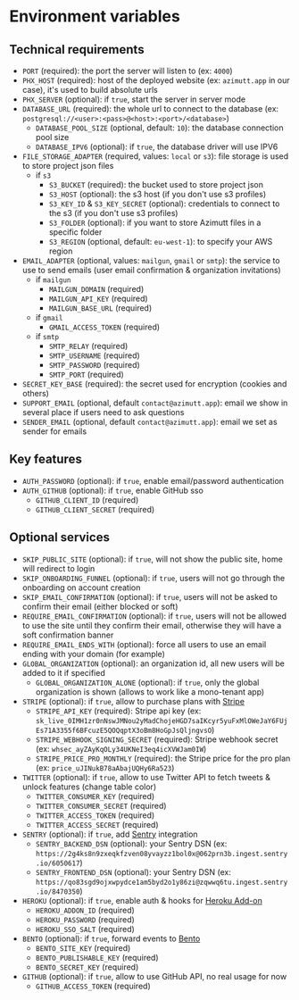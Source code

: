 # Environment variables

## Technical requirements

- `PORT` (required): the port the server will listen to (ex: `4000`)
- `PHX_HOST` (required): host of the deployed website (ex: `azimutt.app` in our case), it's used to build absolute urls
- `PHX_SERVER` (optional): if `true`, start the server in server mode
- `DATABASE_URL` (required): the whole url to connect to the database (ex: `postgresql://<user>:<pass>@<host>:<port>/<database>`)
    - `DATABASE_POOL_SIZE` (optional, default: `10`): the database connection pool size
    - `DATABASE_IPV6` (optional): if `true`, the database driver will use IPV6
- `FILE_STORAGE_ADAPTER` (required, values: `local` or `s3`): file storage is used to store project json files
    - if `s3`
        - `S3_BUCKET` (required): the bucket used to store project json
        - `S3_HOST` (optional): the s3 host (if you don't use s3 profiles)
        - `S3_KEY_ID` & `S3_KEY_SECRET` (optional): credentials to connect to the s3 (if you don't use s3 profiles)
        - `S3_FOLDER` (optional): if you want to store Azimutt files in a specific folder
        - `S3_REGION` (optional, default: `eu-west-1`): to specify your AWS region
- `EMAIL_ADAPTER` (optional, values: `mailgun`, `gmail` or `smtp`): the service to use to send emails (user email confirmation & organization invitations)
    - if `mailgun`
        - `MAILGUN_DOMAIN` (required)
        - `MAILGUN_API_KEY` (required)
        - `MAILGUN_BASE_URL` (required)
    - if `gmail`
        - `GMAIL_ACCESS_TOKEN` (required)
    - if `smtp`
        - `SMTP_RELAY` (required)
        - `SMTP_USERNAME` (required)
        - `SMTP_PASSWORD` (required)
        - `SMTP_PORT` (required)
- `SECRET_KEY_BASE` (required): the secret used for encryption (cookies and others)
- `SUPPORT_EMAIL` (optional, default `contact@azimutt.app`): email we show in several place if users need to ask questions
- `SENDER_EMAIL` (optional, default `contact@azimutt.app`): email we set as sender for emails

## Key features

- `AUTH_PASSWORD` (optional): if `true`, enable email/password authentication
- `AUTH_GITHUB` (optional): if `true`, enable GitHub sso
    - `GITHUB_CLIENT_ID` (required)
    - `GITHUB_CLIENT_SECRET` (required)

## Optional services

- `SKIP_PUBLIC_SITE` (optional): if `true`, will not show the public site, home will redirect to login
- `SKIP_ONBOARDING_FUNNEL` (optional): if `true`, users will not go through the onboarding on account creation
- `SKIP_EMAIL_CONFIRMATION` (optional): if `true`, users will not be asked to confirm their email (either blocked or soft)
- `REQUIRE_EMAIL_CONFIRMATION` (optional): if `true`, users will not be allowed to use the site until they confirm their email, otherwise they will have a soft confirmation banner
- `REQUIRE_EMAIL_ENDS_WITH` (optional): force all users to use an email ending with your domain (for example)
- `GLOBAL_ORGANIZATION` (optional): an organization id, all new users will be added to it if specified
    - `GLOBAL_ORGANIZATION_ALONE` (optional): if `true`, only the global organization is shown (allows to work like a mono-tenant app)
- `STRIPE` (optional): if `true`, allow to purchase plans with [Stripe](https://stripe.com)
    - `STRIPE_API_KEY` (required): Stripe api key (ex: `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`)
    - `STRIPE_WEBHOOK_SIGNING_SECRET` (required): Stripe webhook secret (ex: `whsec_ayZAyKqOLy34UKNeI3eq4icXVWJam0IW`)
    - `STRIPE_PRICE_PRO_MONTHLY` (required): the Stripe price for the pro plan (ex: `price_uJINukB78aAbajUQHy6Ra523`)
- `TWITTER` (optional): if `true`, allow to use Twitter API to fetch tweets & unlock features (change table color)
    - `TWITTER_CONSUMER_KEY` (required)
    - `TWITTER_CONSUMER_SECRET` (required)
    - `TWITTER_ACCESS_TOKEN` (required)
    - `TWITTER_ACCESS_SECRET` (required)
- `SENTRY` (optional): if `true`, add [Sentry](https://sentry.io) integration
    - `SENTRY_BACKEND_DSN` (optional): your Sentry DSN (ex: `https://2g4ks8n9zxeqkfzven08yvayzz1bol0x@062prn3b.ingest.sentry.io/6050617`)
    - `SENTRY_FRONTEND_DSN` (optional): your Sentry DSN (ex: `https://qo83sgd9ojxwpydce1am5byd2o1y86zi@zqwwq6tu.ingest.sentry.io/8470350`)
- `HEROKU` (optional): if `true`, enable auth & hooks for [Heroku Add-on](https://elements.heroku.com/addons)
    - `HEROKU_ADDON_ID` (required)
    - `HEROKU_PASSWORD` (required)
    - `HEROKU_SSO_SALT` (required)
- `BENTO` (optional): if `true`, forward events to [Bento](https://bentonow.com)
    - `BENTO_SITE_KEY` (required)
    - `BENTO_PUBLISHABLE_KEY` (required)
    - `BENTO_SECRET_KEY` (required)
- `GITHUB` (optional): if `true`, allow to use GitHub API, no real usage for now
    - `GITHUB_ACCESS_TOKEN` (required)
